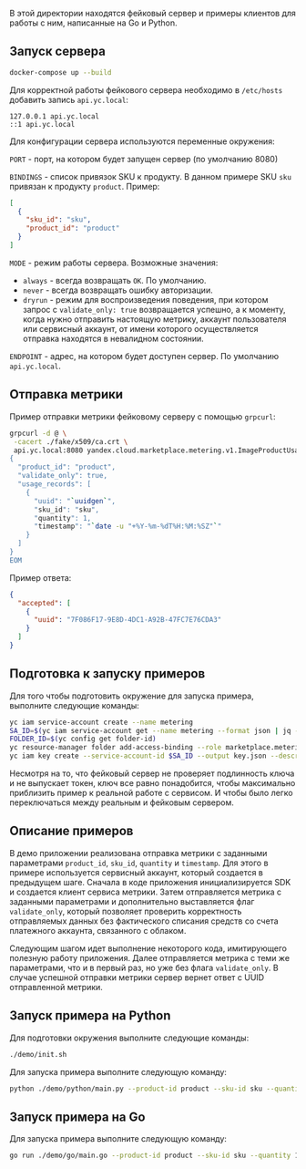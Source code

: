 В этой директории находятся фейковый сервер и примеры клиентов для работы с ним, написанные на Go и Python.

## Запуск сервера

```bash
docker-compose up --build
```

Для корректной работы фейкового сервера необходимо в `/etc/hosts` добавить запись `api.yc.local`:

```
127.0.0.1 api.yc.local
::1 api.yc.local
```

Для конфигурации сервера используются переменные окружения:

`PORT` - порт, на котором будет запущен сервер (по умолчанию 8080)

`BINDINGS` - список привязок SKU к продукту. В данном примере SKU `sku` привязан к продукту `product`. Пример:
```json
[
  {
    "sku_id": "sku",
    "product_id": "product"
  }
]
```

`MODE` - режим работы сервера. Возможные значения:
- `always` - всегда возвращать `OK`. По умолчанию.
- `never` - всегда возвращать ошибку авторизации.
- `dryrun` - режим для воспроизведения поведения, при котором запрос с `validate_only: true` возвращается успешно, а к
  моменту,
  когда нужно отправить настоящую метрику, аккаунт пользователя или сервисный аккаунт, от имени которого осуществляется
  отправка находятся в невалидном состоянии.

`ENDPOINT` - адрес, на котором будет доступен сервер. По умолчанию `api.yc.local`.

## Отправка метрики

Пример отправки метрики фейковому серверу с помощью `grpcurl`:

```bash
grpcurl -d @ \
 -cacert ./fake/x509/ca.crt \
 api.yc.local:8080 yandex.cloud.marketplace.metering.v1.ImageProductUsageService/Write <<EOM
{
  "product_id": "product",
  "validate_only": true,
  "usage_records": [
    {
      "uuid": "`uuidgen`",
      "sku_id": "sku",
      "quantity": 1,
      "timestamp": "`date -u "+%Y-%m-%dT%H:%M:%SZ"`"
    }
  ]
}
EOM
```

Пример ответа:

```json
{
  "accepted": [
    {
      "uuid": "7F086F17-9E8D-4DC1-A92B-47FC7E76CDA3"
    }
  ]
}
```

## Подготовка к запуску примеров

Для того чтобы подготовить окружение для запуска примера, выполните следующие команды:

```bash
yc iam service-account create --name metering
SA_ID=$(yc iam service-account get --name metering --format json | jq -r .id)
FOLDER_ID=$(yc config get folder-id)
yc resource-manager folder add-access-binding --role marketplace.meteringAgent --subject serviceAccount:$SA_ID --id $FOLDER_ID
yc iam key create --service-account-id $SA_ID --output key.json --description "Key for metering service account"
```

Несмотря на то, что фейковый сервер не проверяет подлинность ключа и не выпускает токен, ключ все равно понадобится,
чтобы максимально приблизить пример к реальной работе с сервисом. И чтобы было легко переключаться между реальным и
фейковым сервером.

## Описание примеров

В демо приложении реализована отправка метрики с заданными параметрами `product_id`, `sku_id`, `quantity` и `timestamp`.
Для этого в примере используется сервисный аккаунт, который создается в предыдущем шаге.
Сначала в коде приложения инициализируется SDK и создается клиент сервиса метрики.
Затем отправляется метрика с заданными параметрами и дополнительно выставляется флаг `validate_only`, который позволяет
проверить корректность отправляемых данных без фактического списания средств со счета платежного аккаунта, связанного
с облаком.

Следующим шагом идет выполнение некоторого кода, имитирующего полезную работу приложения. Далее отправляется метрика с
теми же параметрами, что и в первый раз, но уже без флага `validate_only`. В случае успешной отправки метрики сервер
вернет ответ с UUID отправленной метрики.


## Запуск примера на Python

Для подготовки окружения выполните следующие команды:

```bash
./demo/init.sh
```

Для запуска примера выполните следующую команду:

```bash
python ./demo/python/main.py --product-id product --sku-id sku --quantity 1 --fake --service-account-key ./key.json
```

## Запуск примера на Go

Для запуска примера выполните следующую команду:

```bash
go run ./demo/go/main.go --product-id product --sku-id sku --quantity 1 --fake --service-account-key ./key.json
```